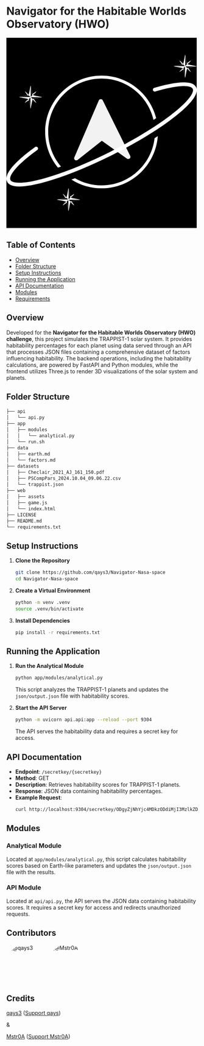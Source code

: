 # Navigator for the Habitable Worlds Observatory (HWO)

![alt text](img/EXOATLAS-2.png)


## Table of Contents
- [Overview](#overview)
- [Folder Structure](#folder-structure)
- [Setup Instructions](#setup-instructions)
- [Running the Application](#running-the-application)
- [API Documentation](#api-documentation)
- [Modules](#modules)
- [Requirements](#requirements)

## Overview
Developed for the **Navigator for the Habitable Worlds Observatory (HWO) challenge**, this project simulates the TRAPPIST-1 solar system. It provides habitability percentages for each planet using data served through an API that processes JSON files containing a comprehensive dataset of factors influencing habitability. The backend operations, including the habitability calculations, are powered by FastAPI and Python modules, while the frontend utilizes Three.js to render 3D visualizations of the solar system and planets.


## Folder Structure
```
├── api
│   └── api.py
├── app
│   ├── modules
│   │   └── analytical.py
│   └── run.sh
├── data
│   ├── earth.md
│   └── factors.md
├── datasets
│   ├── Checlair_2021_AJ_161_150.pdf
│   ├── PSCompPars_2024.10.04_09.06.22.csv
│   └── trappist.json
├── web
│   ├── assets
│   ├── game.js
│   └── index.html
├── LICENSE
├── README.md
└── requirements.txt
```

## Setup Instructions
1. **Clone the Repository**
   ```bash
   git clone https://github.com/qays3/Navigator-Nasa-space
   cd Navigator-Nasa-space
   ```

2. **Create a Virtual Environment**
   ```bash
   python -m venv .venv
   source .venv/bin/activate
   ```

3. **Install Dependencies**
   ```bash
   pip install -r requirements.txt
   ```

## Running the Application
1. **Run the Analytical Module**
   ```bash
   python app/modules/analytical.py
   ```
   This script analyzes the TRAPPIST-1 planets and updates the `json/output.json` file with habitability scores.

2. **Start the API Server**
   ```bash
   python -m uvicorn api.api:app --reload --port 9304
   ```
   The API serves the habitability data and requires a secret key for access.

## API Documentation
- **Endpoint**: `/secretkey/{secretkey}`
- **Method**: GET
- **Description**: Retrieves habitability scores for TRAPPIST-1 planets.
- **Response**: JSON data containing habitability percentages.
- **Example Request**:
  ```bash
  curl http://localhost:9304/secretkey/ODgyZjNhYjc4MDkzODdiMjI3MzlkZDVhMmYxNTAyMTc=
  ```

## Modules
### Analytical Module
Located at `app/modules/analytical.py`, this script calculates habitability scores based on Earth-like parameters and updates the `json/output.json` file with the results.

### API Module
Located at `api/api.py`, the API serves the JSON data containing habitability scores. It requires a secret key for access and redirects unauthorized requests.

## Contributors

<div style="display: flex; align-items: center; margin-bottom: 20px;">
    <a href="https://github.com/qays3" style="text-decoration: none; display: flex; align-items: center;">
        <img src="https://github.com/qays3.png" alt="@qays3" title="@qays3" width="100px" height="100px" style="border-radius: 50%; margin-right: 10px;">
    </a>
    <a href="https://github.com/Mstr0A" style="text-decoration: none; display: flex; align-items: center;">
        <img src="https://github.com/Mstr0A.png" alt="@Mstr0A" title="@Mstr0A" width="100px" height="100px" style="border-radius: 50%; margin-right: 10px;">
    </a>
</div>

## Credits
[qays3](https://github.com/qays3) ([Support qays](https://buymeacoffee.com/hidden))

&

[Mstr0A](https://github.com/Mstr0A) ([Support Mstr0A](https://buymeacoffee.com/mstr0a))
